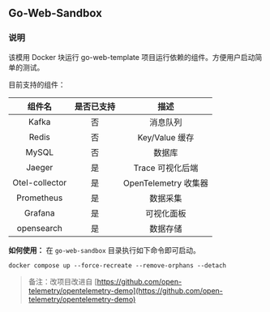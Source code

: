 ## Go-Web-Sandbox 

### 说明

该模用 Docker 块运行 go-web-template 项目运行依赖的组件。方便用户启动简单的测试。

目前支持的组件：

|组件名|是否已支持|描述|
|:-:|:--:|:-:|
|Kafka|否|消息队列|
|Redis|否|Key/Value 缓存|
|MySQL|否|数据库|
|Jaeger|是|Trace 可视化后端|
|Otel-collector|是|OpenTelemetry 收集器|
|Prometheus|是|数据采集|
|Grafana|是|可视化面板|
|opensearch|是|数据存储|

**如何使用：** 在 `go-web-sandbox` 目录执行如下命令即可启动。


```shell
docker compose up --force-recreate --remove-orphans --detach
```



> 备注：改项目改进自 [https://github.com/open-telemetry/opentelemetry-demo](https://github.com/open-telemetry/opentelemetry-demo)